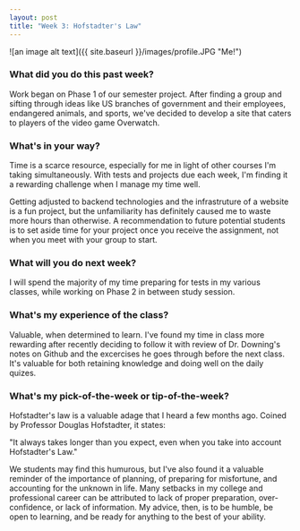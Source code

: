 ```yaml
---
layout: post
title: "Week 3: Hofstadter's Law"
---
```


![an image alt text]({{ site.baseurl }}/images/profile.JPG "Me!")

### What did you do this past week?

Work began on Phase 1 of our semester project. After finding a group and sifting through ideas like US branches of government and their employees, endangered animals, and sports, we've decided to develop a site that caters to players of the video game Overwatch. 

### What's in your way?

Time is a scarce resource, especially for me in light of other courses I'm taking simultaneously. With tests and projects due each week, I'm finding it a rewarding challenge when I manage my time well.

Getting adjusted to backend technologies and the infrastruture of a website is a fun project, but the unfamiliarity has definitely caused me to waste more hours than otherwise. A recommendation to future potential students is to set aside time for your project once you receive the assignment, not when you meet with your group to start.

### What will you do next week?

I will spend the majority of my time preparing for tests in my various classes, while working on Phase 2 in between study session.

### What's my experience of the class?

Valuable, when determined to learn. I've found my time in class more rewarding after recently deciding to follow it with review of Dr. Downing's notes on Github and the excercises he goes through before the next class. It's valuable for both retaining knowledge and doing well on the daily quizes.

### What's my pick-of-the-week or tip-of-the-week?

Hofstadter's law is a valuable adage that I heard a few months ago. Coined by Professor Douglas Hofstadter, it states:

"It always takes longer than you expect, even when you take into account Hofstadter's Law."

We students may find this humurous, but I've also found it a valuable reminder of the importance of planning, of preparing for misfortune, and accounting for the unknown in life. Many setbacks in my college and professional career can be attributed to lack of proper preparation, over-confidence, or lack of information. My advice, then, is to be humble, be open to learning, and be ready for anything to the best of your ability.
